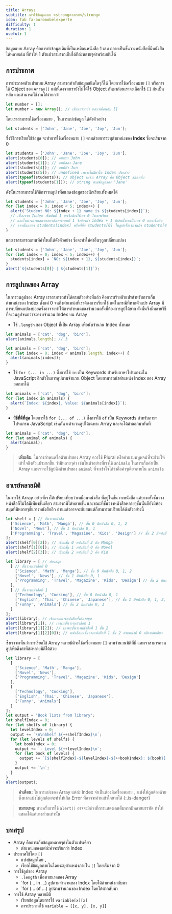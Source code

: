 ```yaml
---
title: Arrays
subtitle: การใช้ข้อมูลแบบ <strong>อาเรย์</strong>
icon: fab fa-buromobelexperte
difficulty: 1
duration: 1
useful: 1
---
```


ข้อมูลแบบ Array คือการทำข้อมูลเดิมที่เป็นเหมือนหนังสือ 1 เล่ม กลายเป็นชั้นวางหนังสือที่มีหนังสือได้หลายเล่ม ที่ทำให้ 1 ตัวแปรสามารถเก็บได้ทีล่ะหลายๆค่าพร้อมกันได้

## การประกาศ

การประกาศตัวแปรแบบ Array สามารถทำกับข้อมูลชนิดใดๆก็ได้ โดยการใช้เครื่องหมาย `[]` หรือการใช้ Object ของ `Array()` แต่เนื่องจากเรายังไม่ได้ใช้ Object กันมาก่อนเราจะเลือกใช้ `[]` กันเป็นหลัก และสามารถใช้งานได้ง่ายกว่า

```js
let number = [];
let number = new Array(); // เขียนยาวกว่า และเหมือนกับ []
```

โดยเราสามารถใช้เครื่องหมาย `,` ในการแบ่งข้อมูล ได้ดังตัวอย่าง

```js
let students = ['John', 'Jane', 'Joe', 'Joy', 'Jun'];
```

ซึ่งวิธีการเรียกใช้ข้อมูล จะทำการใช้เครื่องหมาย `[]` ตามด้วยการระบุตำแหน่งของ **Index** ซึ่งจะเริ่มจาก 0

```javascript
let students = ['John', 'Jane', 'Joe', 'Joy', 'Jun'];
alert(students[0]); // คนแรก John
alert(students[1]); // คนที่สอง Jane
alert(students[4]); // คนที่ห้า Jun
alert(students[5]); // undefined เพราะไม่มีค่าใน Index ดังกล่าว
alert(typeof(students)); // object เพราะ Array คือ Object ชนิดหนึ่ง
alert(typeof(students[1])); // string ตามข้อมูลของ 'Jane'
```

ดังนั้นเราสามารถใช้วิธีการวนลูป เพื่อแสดงข้อมูลของนักเรียนทั้งหมดได้

```javascript
let students = ['John', 'Jane', 'Joe', 'Joy', 'Jun'];
for (let index = 0; index < 5; index++) {
  alert(`Student NO: ${index + 1} name is ${students[index]}`);
  // เนื่องจาก Index เริ่มต้นที่ 1 เราจึงต้องใช้เลข 0 ในการเรียก
  // และในทางการแสดงผลเราต้องการคนที่ 1 จึงต้องนำ index + 1 มิเช่นนั้นจะเป็นเลข 0 ตอนเริ่มต้น
  // จากนั้นแสดง students[index] หรือก็คือ students[0] ในลูปครั้งแรกจนถึง students[4] ตามเงื่อนไข
}
```

และเราสามารถแทนที่ค่าใหม่ได้ดังตัวอย่าง ซึ่งจะทำให้ค่าอื่นๆถูกเปลี่ยนแปลง

```javascript
let students = ['John', 'Jane', 'Joe', 'Joy', 'Jun'];
for (let index = 0; index < 5; index++) {
  students[index] = `NO: ${index + 1}, ${students[index]}`;
}
alert(`${students[0]} | ${students[1]}`);
```

## การลูปบนของ Array

ในการวนลูปของ Array เราสามารถทำได้ตามตัวอย่างที่แล้ว คือการสร้างตัวแปรสำหรับการเก็บตำแหน่งของ Index ตั้งแต่ 0 จนถึงตำแหน่งที่เราต้องการเรียกใช้ แต่ในกรณีที่หากตัวแปร Array มีการเปลี่ยนแปลงบ่อยครั้งอาจจะทำให้การกำหนดของจำนวนครั้งที่ต้องการลูปได้ยาก ดังนั้นจึงมีหลายวิธีที่จะวนลูปจนกว่าจะครบจำนวน Index บน Array

- ใช้ `.length` ของ Object ที่เป็น Array เพื่อนับจำนวน Index ทั้งหมด

```javascript
let animals = ['cat', 'dog', 'bird'];
alert(animals.length); // 3
```

```javascript
let animals = ['cat', 'dog', 'bird'];
for (let index = 0; index < animals.length; index++) {
  alert(animals[index]);
}
```

- ใช้ `for (... in ...)` ซึ่งการใช้ `in` เป็น Keywords สำหรับภาษาโปรแกรมใน JavaScript อีกตัวในการลูปตามจำนวน Object โดยสามารถนำตำแหน่ง Index ของ Array ออกมาได้

```javascript
let animals = ['cat', 'dog', 'bird'];
for (let index in animals) {
  alert(`Index: ${index}, Value: ${animals[index]}`);
}
```

- **วิธีที่ดีที่สุด** โดยการใช้ `for (... of ...)` ซึ่งการใช้ `of` เป็น Keywords สำหรับภาษาโปรแกรม JavaScript เช่นกัน แต่จะวนลูปได้เฉพาะ Array และจะได้ค่าออกมาทันที

```javascript
let animals = ['cat', 'dog', 'bird'];
for (let animal of animals) {
  alert(animal);
}
```

> **เพิ่มเติม:** ในการกำหนดชื่อตัวแปรของ Array ควรใช้ Plural หรือคำนามพหูพจน์ที่จะช่วยให้เข้าใจถึงตัวแปรมากขึ้น ว่ามีหลายๆค่า เช่นในตัวอย่างที่เราใช้ `animals` ในการเก็บค่าเป็น Array และเราจะใช้ลูปดึงตัวแปรของ `animal` ที่จะเข้าใจได้ว่าคือค่าๆเดียวภายใน `animals`

## อาเรย์หลายมิติ

ในการใช้ Array อย่างที่เราได้เปรียบเทียบว่าเหมือนหนังสือ ที่อยู่ในชั้นวางหนังสือ แต่บางครั้งชั้นวางหนังสือก็ไม่ได้มีเพียงชั้นเดียว สามารถมีได้หลายชั้น และขณะที่ชั้นวางหนังสือหลายๆชั้นนั้นก็ยังมีห้องสมุดที่มีหลายๆชั้นวางหนังสืออีก อ่านแล้วอาจจะสับสนแต่ก็สามารถเปรียบได้ดังตัวอย่างนี้

```javascript
let shelf = [ // ชั้นวางหนังสือ
  ['Science', 'Math', 'Manga'], // ชั้น 0 มีหนังสือ 0, 1, 2
  ['Novel', 'News'], // ชั้น 1 มีหนังสือ 0, 1
  ['Programming', 'Travel', 'Magazine', 'Kids', 'Design'] // ชั้น 2 มีหนังสือ 0, 1, 2, 3, 4
];
alert(shelf[0][2]); // เรียกชั้น 0 หนังสือที่ 2 คือ Manga
alert(shelf[1][0]); // เรียกชั้น 1 หนังสือที่ 0 คือ Novel
alert(shelf[2][3]); // เรียกชั้น 2 หนังสือที่ 3 คือ Kid
```

```javascript
let library = [ // ห้องสมุด
  [ // ชั้นวางหนังสือที่ 0
    ['Science', 'Math', 'Manga'], // ชั้น 0 มีหนังสือ 0, 1, 2
    ['Novel', 'News'], // ชั้น 1 มีหนังสือ 0, 1
    ['Programming', 'Travel', 'Magazine', 'Kids', 'Design'] // ชั้น 2 มีหนังสือ 0, 1, 2, 3, 4
  ],
  [ // ชั้นวางหนังสือที่ 1
    ['Technology', 'Cooking'], // ชั้น 0 มีหนังสือ 0, 1
    ['English', 'Thai', 'Chinese', 'Japanese'], // ชั้น 1 มีหนังสือ 0, 1, 2, 3
    ['Funny', 'Animals'] // ชั้น 2 มีหนังสือ 0, 1
  ]
];
alert(library); // เรียกรายการหนังสือทั้งห้องสมุด
alert(library[1]); // เฉพาะชั้นวางหนังสือที่ 1
alert(library[1][2]); // เฉพาะชั้นวางหนังสือที่ 1 ชั้น 2
alert(library[1][2][0]); // หนังสือบนชั้นวางหนังสือที่ 1 ชั้น 2 ตำแหน่งที่ 0 เพียงเล่มเดียว
```

ซึ่งเราจะเห็นว่าการเรียกใช้ Array หลายมิติจะใช้เครื่องหมาย `[]` ตามจำนวนมิติที่มี และเราสามารถวนลูปเพื่อดึงค่าทีล่ะหลายมิติได้ด้วย

```javascript
let library = [
  [
    ['Science', 'Math', 'Manga'],
    ['Novel', 'News'],
    ['Programming', 'Travel', 'Magazine', 'Kids', 'Design']
  ],
  [
    ['Technology', 'Cooking'],
    ['English', 'Thai', 'Chinese', 'Japanese'],
    ['Funny', 'Animals']
  ]
];
let output = 'Book lists from library';
let shelfIndex = 0;
for (let shelfs of library) {
  let levelIndex = 0;
  output += `\n\nShelf ${++shelfIndex}\n`;
  for (let levels of shelfs) {
    let bookIndex = 0;
    output += `- Level ${++levelIndex}\n`;
    for (let book of levels) {
      output += `[${shelfIndex}-${levelIndex}-${++bookIndex}: ${book}] `;
    }
    output += `\n`;
  }
}
alert(output);
```

> **คำเตือน:** ในการแบ่งของ Array แต่ล่ะ Index จำเป็นต้องมีเครื่องหมาย `,` แบ่งให้ถูกต้องด้วย ซึ่งหากแบ่งไม่ถูกต้องจะทำให้เกิด Error ที่อาจจะอ่านเข้าใจยากได้
{:.is-danger}

> **หมายเหตุ:** บางครั้งการใช้ `alert()` อาจจะมีช่วงที่การแสดงผลเต็มหากมีหลายบรรทัด ทำให้แสดงได้แค่บางส่วนเท่านั้น

## บทสรุป

- Array คือการเก็บข้อมูลหลายๆค่าในตัวแปรเดียว
  - ตำแหน่งของแต่ล่ะค่าจะเรียกว่า Index
- ประกาศใช้โดย `[]`
  - แบ่งข้อมูลโดย `,`
  - เรียกใช้ข้อมูลภายในโดยระบุตำแหน่งภายใน `[]` โดยเริ่มจาก 0
- การใช้ลูปของ Array
  - `.length` เพื่อหาขนาดของ Array
  - `for (... in ...) ลูปตามจำนวนของ Index โดยได้ตำแหน่งกลับมา
  - `for (... of ...) ลูปตามจำนวนของ Index โดยได้ค่ากลับมา
- การใช้ Array หลายมิติ
  - เรียกข้อมูลโดยการใช้ `variable[x][x]`
  - การประกาศใช้ `variable = [[x, y], [x, y]]`
